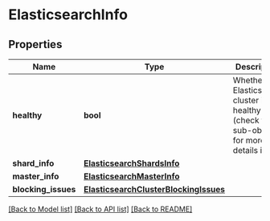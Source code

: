 # ElasticsearchInfo

## Properties
Name | Type | Description | Notes
------------ | ------------- | ------------- | -------------
**healthy** | **bool** | Whether the Elasticsearch cluster is healthy (check the sub-objects for more details if not) | 
**shard_info** | [**ElasticsearchShardsInfo**](ElasticsearchShardsInfo.md) |  | 
**master_info** | [**ElasticsearchMasterInfo**](ElasticsearchMasterInfo.md) |  | 
**blocking_issues** | [**ElasticsearchClusterBlockingIssues**](ElasticsearchClusterBlockingIssues.md) |  | [optional] 

[[Back to Model list]](../README.md#documentation-for-models) [[Back to API list]](../README.md#documentation-for-api-endpoints) [[Back to README]](../README.md)


